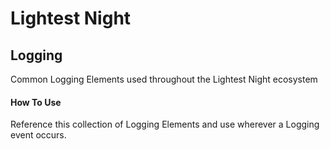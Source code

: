 # Lightest Night
## Logging

Common Logging Elements used throughout the Lightest Night ecosystem

#### How To Use
Reference this collection of Logging Elements and use wherever a Logging event occurs.
